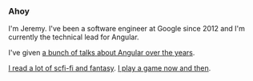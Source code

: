 ### Ahoy

I'm Jeremy. I've been a software engineer at Google since 2012 and I'm currently the technical lead for Angular.

I've given [a bunch of talks about Angular over the years](https://www.youtube.com/results?search_query=%22jeremy+elbourn%22).

[I read a lot of scfi-fi and fantasy](https://www.goodreads.com/user/show/7879608-jeremy-elbourn). [I play a game now and then](https://steamcommunity.com/id/jelbourn/).

<a style="display:none" rel="me" href="https://hachyderm.io/@jelbourn">Mastodon</a>
